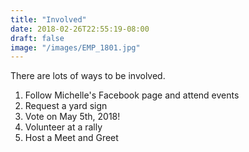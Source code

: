 ```yaml
---
title: "Involved"
date: 2018-02-26T22:55:19-08:00
draft: false
image: "/images/EMP_1801.jpg"
---
```

There are lots of ways to be involved.

1. Follow Michelle's Facebook page and attend events
2. Request a yard sign
3. Vote on May 5th, 2018!
4. Volunteer at a rally
5. Host a Meet and Greet


